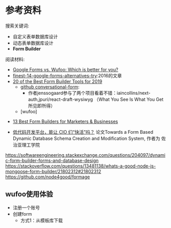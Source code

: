 # 参考资料
搜索关键词:

- 自定义表单数据库设计  
- 动态表单数据库设计
- **Form Builder**

阅读材料:
- [Google Forms vs. Wufoo: Which is better for you?](https://www.wufoo.com/wufoo-google-forms/)
- [finest-14-google-forms-alternatives-try](https://www.makeuseof.com/tag/finest-14-google-forms-alternatives-try):2016的文章
- [20 of the Best Form Builder Tools for 2019](https://blog.hubspot.com/marketing/form-builder-tools)
    + [github conversational-form](https://github.com/space10-community/conversational-form):
      + 作者jenssogaard参与了两个项目看着不错：iaincollins/next-auth,jpuri/react-draft-wysiwyg （What You See Is What You Get 所见即所得）
    + [wufoo]
+ [13 Best Form Builders for Marketers & Businesses](https://www.ventureharbour.com/best-form-builders/)
- [低代码开发平台，能让 CIO 们“快活”吗？](https://new.qq.com/omn/20190528/20190528A0Q023.html)
论文Towards a Form Based Dynamic Database Schema Creation and Modification System, 作者为 佐治亚理工学院


https://softwareengineering.stackexchange.com/questions/204097/dynamic-form-builder-forms-and-database-design
https://stackoverflow.com/questions/13481138/whats-a-good-node-js-mongoose-form-builder/21802312#21802312
https://github.com/node4good/formage

## wufoo使用体验
- 注册一个账号
- 创建form
  - 方式1：从模板库下载